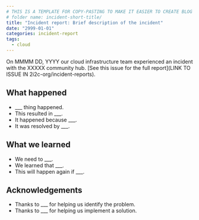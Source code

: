 ```yaml
---
# THIS IS A TEMPLATE FOR COPY-PASTING TO MAKE IT EASIER TO CREATE BLOG POSTS
# folder name: incident-short-title/
title: "Incident report: Brief description of the incident"
date: "2999-01-01"
categories: incident-report
tags:
  - cloud
---
```


On MMMM DD, YYYY our cloud infrastructure team experienced an incident with the XXXXX community hub. [See this issue for the full report](LINK TO ISSUE IN 2i2c-org/incident-reports).

## What happened

- ___ thing happened.
- This resulted in ___.
- It happened because ___.
- It was resolved by ___.

## What we learned

- We need to ___.
- We learned that ___.
- This will happen again if ___.

## Acknowledgements

- Thanks to ___ for helping us identify the problem.
- Thanks to ___ for helping us implement a solution.